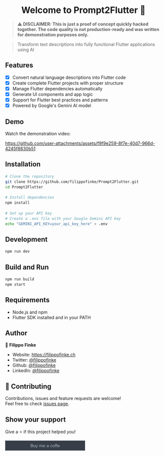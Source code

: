 <h1 align="center">Welcome to Prompt2Flutter 🚀</h1>

> **⚠️ DISCLAIMER: This is just a proof of concept quickly hacked together. The code quality is not production-ready and was written for demonstration purposes only.**

> Transform text descriptions into fully functional Flutter applications using AI

## Features

- [x] Convert natural language descriptions into Flutter code
- [x] Create complete Flutter projects with proper structure
- [x] Manage Flutter dependencies automatically
- [x] Generate UI components and app logic
- [x] Support for Flutter best practices and patterns
- [x] Powered by Google's Gemini AI model

## Demo

Watch the demonstration video:

https://github.com/user-attachments/assets/f9f9e259-8f7e-40d7-966d-4245f8830b51

## Installation

```sh
# Clone the repository
git clone https://github.com/filippofinke/Prompt2Flutter.git
cd Prompt2Flutter

# Install dependencies
npm install

# Set up your API key
# Create a .env file with your Google Gemini API key
echo "GEMINI_API_KEY=your_api_key_here" > .env
```

## Development

```sh
npm run dev
```

## Build and Run

```sh
npm run build
npm start
```

## Requirements

- Node.js and npm
- Flutter SDK installed and in your PATH

## Author

👤 **Filippo Finke**

- Website: https://filippofinke.ch
- Twitter: [@filippofinke](https://twitter.com/filippofinke)
- Github: [@filippofinke](https://github.com/filippofinke)
- LinkedIn: [@filippofinke](https://linkedin.com/in/filippofinke)

## 🤝 Contributing

Contributions, issues and feature requests are welcome!<br />Feel free to check [issues page](https://github.com/filippofinke/Prompt2Flutter/issues).

## Show your support

Give a ⭐️ if this project helped you!

<a href="https://www.buymeacoffee.com/filippofinke">
  <img src="https://github.com/filippofinke/filippofinke/raw/main/images/buymeacoffe.png" alt="Buy Me A McFlurry">
</a>
